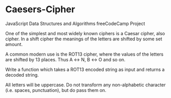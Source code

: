 # Caesers-Cipher
JavaScript Data Structures and Algorithms freeCodeCamp Project

One of the simplest and most widely known ciphers is a Caesar cipher, also
cipher. In a shift cipher the meanings of the letters are shifted by some set amount.

A common modern use is the ROT13 cipher, where the values of the letters are shifted by 13
places. Thus A ↔ N, B ↔ O and so on.

Write a function which takes a ROT13 encoded string as input and returns a decoded string.

All letters will be uppercase. Do not transform any non-alphabetic character (i.e. spaces,
punctuation), but do pass them on.
